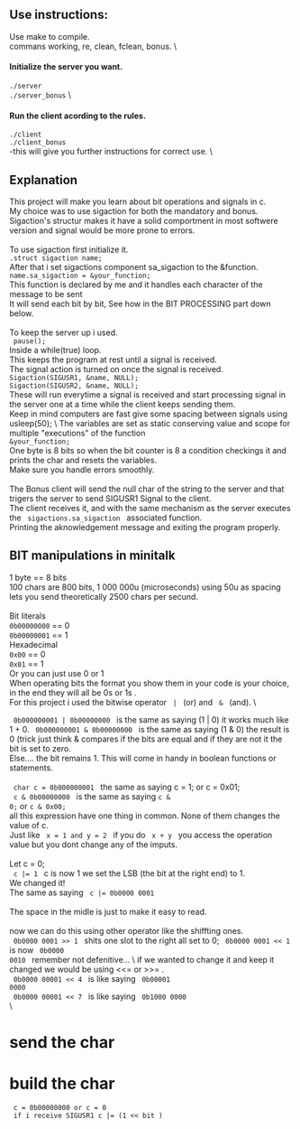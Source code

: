 ## Use instructions:

Use make to compile. \
commans working, re, clean, fclean, bonus. \

#### Initialize the server you want.
<code>./server</code> \
<code>./server_bonus</code> \

#### Run the client acording to the rules.
<code>./client</code> \
<code>./client_bonus</code> \
-this will give you further instructions for correct use. \

## Explanation

This project will make you learn about bit operations and signals in c. \
My choice was to use sigaction for both the mandatory and bonus. \
Sigaction's structur makes it have a solid comportment in most softwere version and signal would be more prone to errors. \
\
To use sigaction first initialize it. \
<code>.struct sigaction name; </code> \
After that i set sigactions component sa_sigaction to the &function. \
<code>name.sa_sigaction = &your_function;  </code>  \
This function is declared by me and it handles each character of the message to be sent \
It will send each bit by bit, See how in the BIT PROCESSING part down below. \
\
To keep the server up i used. \
<code> pause(); </code>  \
Inside a while(true) loop. \
This keeps the program at rest until a signal is received. \
The signal action is turned on once the signal is received. \
<code>Sigaction(SIGUSR1, &name, NULL); </code> \
<code>Sigaction(SIGUSR2, &name, NULL); </code> \
These will run everytime a signal is received and start processing signal in the server one at a time while the client keeps sending them. \
Keep in mind computers are fast give some spacing between signals using </code> usleep(50); </code> \ 
The variables are set as static conserving value and scope for multiple "executions" of the function <code> &your_function;  </code>  \
One byte is 8 bits so when the bit counter is 8 a condition checkings it and prints the char and resets the variables. \
Make sure you handle errors smoothly. \
\
The Bonus client will send the null char of the string to the server and that trigers the server to send SIGUSR1 Signal to the client. \
The client receives it, and with the same mechanism as the server executes the  <code> sigactions.sa_sigaction  </code>  associated function. \
Printing the aknowledgement message and exiting the program properly.

## BIT manipulations in minitalk
1 byte == 8 bits \
100 chars are 800 bits, 1 000 000u (microseconds) using 50u as spacing lets you send theoretically 2500 chars per secund. \
\
Bit literals \
<code>0b00000000</code> == 0 \
<code>0b00000001</code> == 1 \
Hexadecimal \
<code>0x00</code> == 0 \
<code>0x01</code> == 1 \
Or you can just use 0 or 1 \
When operating bits the format you show them in your code is your choice, in the end they will all be 0s or 1s . \
For this project i used the bitwise operator  <code> | </code> (or)  and  <code> & </code> (and). \

<code> 0b000000001  |  0b00000000 </code>  is the same as saying (1 | 0) it works much like 1 + 0.
<code> 0b000000001  &  0b00000000 </code>  is the same as saying (1 & 0) the result is 0 (trick just think & compares if the bits are equal and if they are not it the bit is set to zero. \
Else.... the bit remains 1. This will come in handy in boolean functions or statements. \
\
<code> char c = 0b000000001  </code>  the same as saying c = 1; or c = 0x01; \
<code> c  &  0b00000000 </code>  is the same as saying <code>c & 0;</code> or <code>c & 0x00;</code> \
all this expression have one thing in common. None of them changes the value of c.  \
Just like <code> x = 1 and y = 2  </code>    if you do <code> x + y </code> you access the operation value but you dont change any of the imputs. \
\
Let c = 0; \
<code> c |= 1 </code>  c is now 1 we set the LSB (the bit at the right end) to 1. \
We changed it! \
The same as saying <code> c |= 0b0000 0001 </code> \
\
The space in the midle is just to make it easy to read. \
\
now we can do this using other operator like the shiffting ones. \
<code> 0b0000 0001 >> 1 </code> shits one slot to the right all set to 0;
<code> 0b0000 0001 << 1 </code> is now <code> 0b0000 0010 </code> remember not defenitive... \ 
if we wanted to change it and keep it changed we would be using <<= or >>= . \
<code> 0b0000 00001 << 4 </code> is like saying <code> 0b00001 0000 </code> \
<code> 0b0000 00001 << 7 </code> is like saying <code> 0b1000 0000 </code> \

# send the char

# build the char
<code> c = 0b00000000    or   c = 0  </code>  \
<code> if i receive SIGUSR1
c |= (1 << bit )</code>

